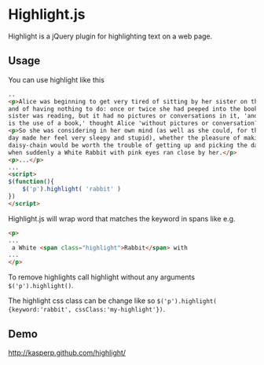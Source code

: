 Highlight.js
============
Highlight is a jQuery plugin for highlighting text on a web page.

Usage
-----
You can use highlight like this

```html
..
<p>Alice was beginning to get very tired of sitting by her sister on the bank,
and of having nothing to do: once or twice she had peeped into the book her
sister was reading, but it had no pictures or conversations in it, 'and what
is the use of a book,' thought Alice 'without pictures or conversation?'</p>
<p>So she was considering in her own mind (as well as she could, for the hot
day made her feel very sleepy and stupid), whether the pleasure of making a
daisy-chain would be worth the trouble of getting up and picking the daisies,
when suddenly a White Rabbit with pink eyes ran close by her.</p>
<p>...</p>
...
<script>
$(function(){
	$('p').highlight( 'rabbit' )
})
</script>
```
Highlight.js will wrap word that matches the keyword in spans like e.g.

```html
<p>
...
 a White <span class="highlight">Rabbit</span> with
...
</p>
```
To remove highlights call highlight without any arguments `$('p').highlight()`.

The highlight css class can be change like so `$('p').highlight( {keyword:'rabbit', cssClass:'my-highlight'})`.

Demo
----
http://kasperp.github.com/highlight/
